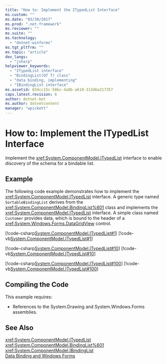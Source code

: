 ```yaml
---
title: "How to: Implement the ITypedList Interface"
ms.custom: ""
ms.date: "03/30/2017"
ms.prod: ".net-framework"
ms.reviewer: ""
ms.suite: ""
ms.technology: 
  - "dotnet-winforms"
ms.tgt_pltfrm: ""
ms.topic: "article"
dev_langs: 
  - "jsharp"
helpviewer_keywords: 
  - "ITypedList interface"
  - "BindingList(Of T) class"
  - "data binding, implementing"
  - "IBindingList interface"
ms.assetid: 834cc15c-50bc-4a8b-a610-313d6a217357
caps.latest.revision: 6
author: dotnet-bot
ms.author: dotnetcontent
manager: "wpickett"
---
```

# How to: Implement the ITypedList Interface
Implement the <xref:System.ComponentModel.ITypedList> interface to enable discovery of the schema for a bindable list.  
  
## Example  
 The following code example demonstrates how to implement the <xref:System.ComponentModel.ITypedList> interface. A generic type named `SortableBindingList` derives from the <xref:System.ComponentModel.BindingList%601> class and implements the <xref:System.ComponentModel.ITypedList> interface. A simple class named `Customer` provides data, which is bound to the header of a <xref:System.Windows.Forms.DataGridView> control.  
  
 [!code-csharp[System.ComponentModel.ITypedList#1](../../../samples/snippets/csharp/VS_Snippets_Winforms/System.ComponentModel.ITypedList/CS/SortableBindingList.cs#1)]
 [!code-vb[System.ComponentModel.ITypedList#1](../../../samples/snippets/visualbasic/VS_Snippets_Winforms/System.ComponentModel.ITypedList/VB/SortableBindingList.vb#1)]  
  
 [!code-csharp[System.ComponentModel.ITypedList#10](../../../samples/snippets/csharp/VS_Snippets_Winforms/System.ComponentModel.ITypedList/CS/Customer.cs#10)]
 [!code-vb[System.ComponentModel.ITypedList#10](../../../samples/snippets/visualbasic/VS_Snippets_Winforms/System.ComponentModel.ITypedList/VB/Customer.vb#10)]  
  
 [!code-csharp[System.ComponentModel.ITypedList#100](../../../samples/snippets/csharp/VS_Snippets_Winforms/System.ComponentModel.ITypedList/CS/Form1.cs#100)]
 [!code-vb[System.ComponentModel.ITypedList#100](../../../samples/snippets/visualbasic/VS_Snippets_Winforms/System.ComponentModel.ITypedList/VB/Form1.vb#100)]  
  
## Compiling the Code  
 This example requires:  
  
-   References to the System.Drawing and System.Windows.Forms assemblies.  
  
## See Also  
 <xref:System.ComponentModel.ITypedList>   
 <xref:System.ComponentModel.BindingList%601>   
 <xref:System.ComponentModel.IBindingList>   
 [Data Binding and Windows Forms](../../../docs/framework/winforms/data-binding-and-windows-forms.md)
